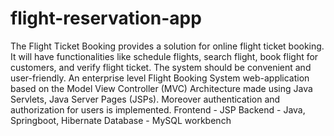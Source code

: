 # flight-reservation-app
The Flight Ticket Booking provides a solution for online flight ticket booking. It will have
functionalities like schedule flights, search flight, book flight for customers, and verify flight
ticket. The system should be convenient and user-friendly.
An enterprise level Flight Booking System web-application based on the Model View Controller
(MVC) Architecture made using Java Servlets, Java Server Pages (JSPs). Moreover authentication
and authorization for users is implemented.
        Frontend - JSP
        Backend - Java, Springboot, Hibernate
        Database - MySQL workbench

